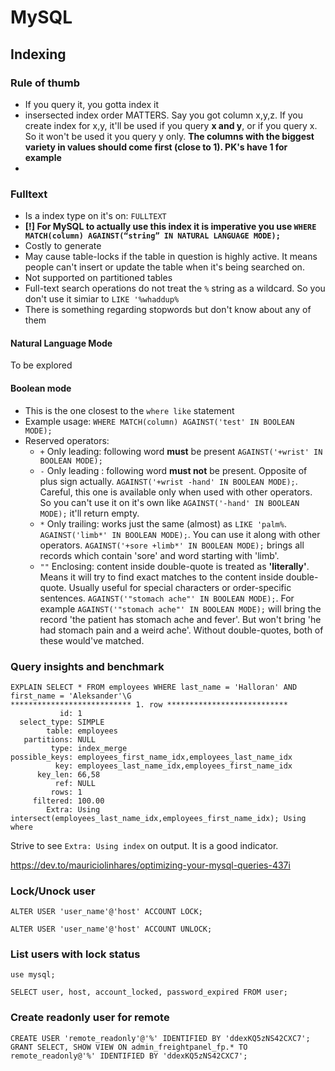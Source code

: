 # MySQL

## Indexing

### Rule of thumb
- If you query it, you gotta index it
- insersected index order MATTERS. Say you got column x,y,z. If you create index for x,y, it'll be used if you query **x and y**, or if you query x. So it won't be used it you query y only. **The columns with the biggest variety in values should come first (close to 1). PK's have 1 for example**
- 

### Fulltext
- Is a index type on it's on: `FULLTEXT`
- **[!] For MySQL to actually use this index it is imperative you use `WHERE MATCH(column) AGAINST(“string” IN NATURAL LANGUAGE MODE);`**
- Costly to generate
- May cause table-locks if the table in question is highly active. It means people can't insert or update the table when it's being searched on.
- Not supported on partitioned tables
- Full-text search operations do not treat the `%` string as a wildcard. So you don't use it simiar to `LIKE '%whaddup%`
- There is something regarding stopwords but don't know about any of them

#### Natural Language Mode
To be explored

#### Boolean mode
- This is the one closest to the `where like` statement
- Example usage: `WHERE MATCH(column) AGAINST('test' IN BOOLEAN MODE);`
- Reserved operators:
  - `+` Only leading: following word **must** be present `AGAINST('+wrist' IN BOOLEAN MODE);`
  - `-` Only leading : following word **must not** be present. Opposite of plus sign actually. `AGAINST('+wrist -hand' IN BOOLEAN MODE);`. Careful, this one is available only when used with other operators. So you can't use it on it's own like `AGAINST('-hand' IN BOOLEAN MODE);` it'll return empty.
  - `*` Only trailing: works just the same (almost) as `LIKE 'palm%`. `AGAINST('limb*' IN BOOLEAN MODE);`. You can use it along with other operators. `AGAINST('+sore +limb*' IN BOOLEAN MODE);` brings all records which contain 'sore' and word starting with 'limb'.
  - `""` Enclosing: content inside double-quote is treated as **'literally'**. Means it will try to find exact matches to the content inside double-quote. Usually useful for special characters or order-specific sentences. `AGAINST('"stomach ache"' IN BOOLEAN MODE);`. For example `AGAINST('"stomach ache"' IN BOOLEAN MODE);` will bring the record 'the patient has stomach ache and fever'. But won't bring 'he had stomach pain and a weird ache'. Without double-quotes, both of these would've matched.


### Query insights and benchmark

```
EXPLAIN SELECT * FROM employees WHERE last_name = 'Halloran' AND first_name = 'Aleksander'\G
*************************** 1. row ***************************
           id: 1
  select_type: SIMPLE
        table: employees
   partitions: NULL
         type: index_merge
possible_keys: employees_first_name_idx,employees_last_name_idx
          key: employees_last_name_idx,employees_first_name_idx
      key_len: 66,58
          ref: NULL
         rows: 1
     filtered: 100.00
        Extra: Using intersect(employees_last_name_idx,employees_first_name_idx); Using where
```

Strive to see `Extra: Using index` on output. It is  a good indicator.

https://dev.to/mauriciolinhares/optimizing-your-mysql-queries-437i

### Lock/Unock user

```
ALTER USER 'user_name'@'host' ACCOUNT LOCK;
```

```
ALTER USER 'user_name'@'host' ACCOUNT UNLOCK;
```

### List users with lock status

``` use mysql;  ```

 ```
 SELECT user, host, account_locked, password_expired FROM user;
 ```

### Create readonly user for remote
```
CREATE USER 'remote_readonly'@'%' IDENTIFIED BY 'ddexKQ5zNS42CXC7';
GRANT SELECT, SHOW VIEW ON admin_freightpanel_fp.* TO remote_readonly@'%' IDENTIFIED BY 'ddexKQ5zNS42CXC7';
```
